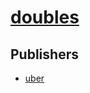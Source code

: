 # [doubles](https://pypi.org/project/doubles)



## Publishers
- [uber](https://pypi.org/user/uber)

